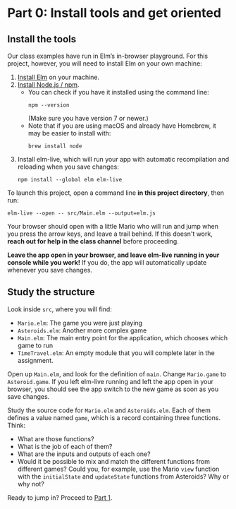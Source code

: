 # Part 0: Install tools and get oriented

## Install the tools

Our class examples have run in Elm’s in-browser playground. For this project, however, you will need to install Elm on your own machine:

1. [Install Elm](https://guide.elm-lang.org/install/elm.html) on your machine.
2. [Install Node.js / npm](https://nodejs.org/en/download/).
    - You can check if you have it installed using the command line:
        ```
        npm --version
        ```
      (Make sure you have version 7 or newer.)
    - Note that if you are using macOS and already have Homebrew, it may be easier to install with:
        ```
        brew install node
        ```
3. Install elm-live, which will run your app with automatic recompilation and reloading when you save changes:
    ```
    npm install --global elm elm-live
    ```

To launch this project, open a command line **in this project directory**, then run:

    elm-live --open -- src/Main.elm --output=elm.js

Your browser should open with a little Mario who will run and jump when you press the arrow keys, and leave a trail behind. If this doesn't work, **reach out for help in the class channel** before proceeding.

**Leave the app open in your browser, and leave elm-live running in your console while you work!** If you do, the app will automatically update whenever you save changes.

## Study the structure

Look inside `src`, where you will find:

- `Mario.elm`: The game you were just playing
- `Asteroids.elm`: Another more complex game
- `Main.elm`: The main entry point for the application, which chooses which game to run
- `TimeTravel.elm`: An empty module that you will complete later in the assignment.

Open up `Main.elm`, and look for the definition of `main`. Change `Mario.game` to `Asteroid.game`. If you left elm-live running and left the app open in your browser, you should see the app switch to the new game as soon as you save changes.

Study the source code for `Mario.elm` and `Asteroids.elm`. Each of them defines a value named `game`, which is a record containing three functions. Think:

- What are those functions?
- What is the job of each of them?
- What are the inputs and outputs of each one?
- Would it be possible to mix and match the different functions from different games? Could you, for example, use the Mario `view` function with the `initialState` and `updateState` functions from Asteroids? Why or why not?

Ready to jump in? Proceed to [Part 1](1-small-change.md).
